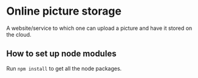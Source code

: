 # Online picture storage
A website/service to which one can upload a picture and have it stored on the cloud.
## How to set up node modules
Run <code>npm install</code> to get all the node packages.